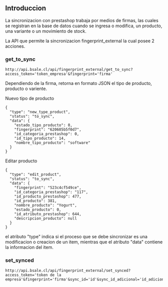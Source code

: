 ## Introduccion

La sincronizacion con prestashop trabaja por medios de firmas, las cuales se registran en la base de datos
cuando se ingresa o modifica, un producto, una variante o un movimiento de stock.

La API que permite la sincronizacion fingerprint_external la cual posee 2 acciones.

### get_to_sync

```
http://api.bsale.cl/api/fingerprint_external/get_to_sync?access_token='token_empresa'&fingerprint='firma'
```

Dependiendo de la firma, retorna en formato JSON el tipo de producto, producto o variente.

Nuevo tipo de producto
```
{
  "type": "new_type_product",
  "status": "to_sync",
  "data": {
    "estado_tipo_producto": 0,
    "fingerprint": "620605b5f0d7",
    "id_categoria_prestashop": 0,
    "id_tipo_producto": 14,
    "nombre_tipo_producto": "software"
  }
}
```

Editar producto
```
{
  "type": "edit_product",
  "status": "to_sync",
  "data": {
    "fingerprint": "523c4cf549ce",
    "id_categoria_prestashop": "117",
    "id_producto_prestashop": 477,
    "id_producto": 381,
    "nombre_producto": "Yogurt",
    "estado_producto": 0,
    "id_atributo_prestashop": 644,
    "descripcion_producto": null
  }
}
```

el atributo "type" indica si el proceso que se debe sincronizar es una modificacion o creacion de un item,
mientras que el atributo "data" contiene la informacion del item.


### set_synced

```
http://api.bsale.cl/api/fingerprint_external/set_synced?access_token='token de la empresa'&fingerprint='firma'&sync_id='id'&sync_id_adicional='id_adicional'
```

